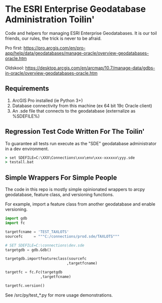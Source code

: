 # The ESRI Enterprise Geodatabase Administration Toilin'

Code and helpers for managing ESRI Enterprise Geodatabases.  It is our toil friends, our rules, the trick is never to be afraid.

Pro first:
https://pro.arcgis.com/en/pro-app/help/data/geodatabases/manage-oracle/overview-geodatabases-oracle.htm

Oldskool:
https://desktop.arcgis.com/en/arcmap/10.7/manage-data/gdbs-in-oracle/overview-geodatabases-oracle.htm

## Requirements

1. ArcGIS Pro installed (ie Python 3+)
2. Database connectivity from this machine (ex 64 bit 19c Oracle client)
3. An .sde file that connects to the geodatabase (externalize as %SDEFILE%)


## Regression Test Code Written For The Toilin'

To guarantee all tests run execute as the "SDE" geodatabase administrator in a dev environment. 

```bat
> set SDEFILE=C:\XXX\Connections\xxx\env\xxx-xxxxxx\yyy.sde
> testall.bat
```

## Simple Wrappers For Simple People

The code in this repo is mostly simple opinionated wrappers to arcpy geodatabase, feature class, and versioning functions.

For example, import a feature class from another geodatabase and enable versioning.



```py
import gdb
import fc

targetfcname = 'TEST_TAXLOTS'
sourcefc     = """C:/connections/prod.sde/TAXLOTS"""

# SET SDEFILE=C:\connections\dev.sde
targetgdb = gdb.Gdb()

targetgdb.importfeatureclass(sourcefc
                            ,targetfcname)

targetfc = fc.Fc(targetgdb
                ,targetfcname)          

targetfc.version()                    
```

See /src/py/test_*.py for more usage demonstrations.


